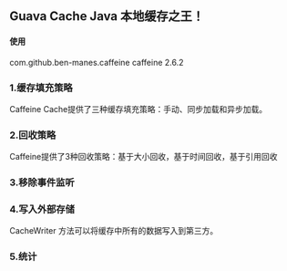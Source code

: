 ## Guava Cache Java 本地缓存之王！
#### 使用
<dependency>  
    <groupId>com.github.ben-manes.caffeine</groupId>  
    <artifactId>caffeine</artifactId>
    <version>2.6.2</version>
</dependency>

### 1.缓存填充策略
Caffeine Cache提供了三种缓存填充策略：手动、同步加载和异步加载。

### 2.回收策略
Caffeine提供了3种回收策略：基于大小回收，基于时间回收，基于引用回收

### 3.移除事件监听

### 4.写入外部存储
CacheWriter 方法可以将缓存中所有的数据写入到第三方。

### 5.统计